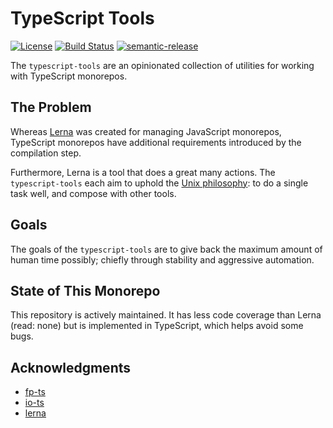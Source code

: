 # TypeScript Tools

[![License][]](https://opensource.org/licenses/ISC)
[![Build Status]](https://github.com/typescript-tools/typescript-tools/actions/workflows/ci.yml)
[![semantic-release]](https://github.com/semantic-release/semantic-release)

[license]: https://img.shields.io/badge/License-ISC-blue.svg
[build status]: https://github.com/typescript-tools/typescript-tools/actions/workflows/ci.yml/badge.svg
[semantic-release]: https://img.shields.io/badge/%20%20%F0%9F%93%A6%F0%9F%9A%80-semantic--release-e10079.svg

The `typescript-tools` are an opinionated collection of utilities for working with TypeScript
monorepos.

## The Problem

Whereas [Lerna] was created for managing JavaScript monorepos, TypeScript monorepos have
additional requirements introduced by the compilation step.

Furthermore, Lerna is a tool that does a great many actions. The `typescript-tools` each
aim to uphold the [Unix philosophy]: to do a single task well, and compose with other
tools.

[lerna]: https://github.com/lerna/lerna
[unix philosophy]: https://en.wikipedia.org/wiki/Unix_philosophy

## Goals

The goals of the `typescript-tools` are to give back the maximum amount of human time
possibly; chiefly through stability and aggressive automation.

## State of This Monorepo

This repository is actively maintained. It has less code coverage than Lerna (read:
none) but is implemented in TypeScript, which helps avoid some bugs.

## Acknowledgments

- [fp-ts](https://github.com/gcanti/fp-ts)
- [io-ts](https://github.com/gcanti/io-ts)
- [lerna]
